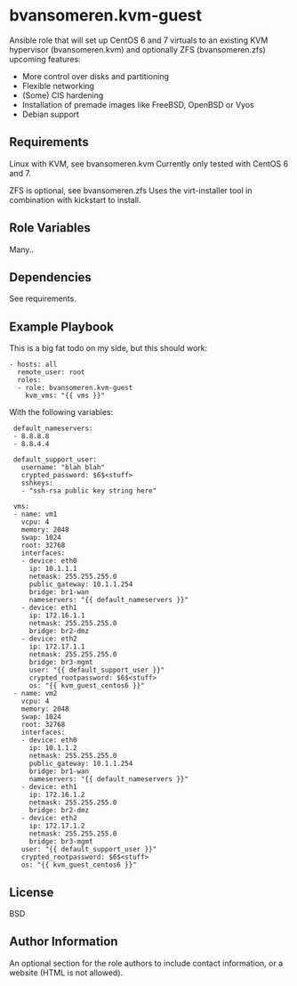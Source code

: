 bvansomeren.kvm-guest
=====================

Ansible role that will set up CentOS 6 and 7 virtuals to an existing KVM hypervisor (bvansomeren.kvm) and optionally ZFS (bvansomeren.zfs)
upcoming features:
- More control over disks and partitioning
- Flexible networking
- (Some) CIS hardening
- Installation of premade images like FreeBSD, OpenBSD or Vyos
- Debian support

Requirements
------------

Linux with KVM, see bvansomeren.kvm 
Currently only tested with CentOS 6 and 7. 

ZFS is optional, see bvansomeren.zfs
Uses the virt-installer tool in combination with kickstart to install.

Role Variables
--------------

Many..

Dependencies
------------

See requirements.

Example Playbook
----------------

This is a big fat todo on my side, but this should work:


    - hosts: all
      remote_user: root
      roles:
      - role: bvansomeren.kvm-guest
        kvm_vms: "{{ vms }}"

With the following variables:

     default_nameservers:
     - 8.8.8.8
     - 8.8.4.4

     default_support_user:
       username: "blah blah"
       crypted_password: $6$<stuff>
       sshkeys:
       - "ssh-rsa public key string here"
     
     vms:
     - name: vm1
       vcpu: 4
       memory: 2048
       swap: 1024
       root: 32768
       interfaces:
       - device: eth0
         ip: 10.1.1.1
         netmask: 255.255.255.0
         public_gateway: 10.1.1.254
         bridge: br1-wan
         nameservers: "{{ default_nameservers }}"
       - device: eth1
         ip: 172.16.1.1
         netmask: 255.255.255.0
         bridge: br2-dmz
       - device: eth2
         ip: 172.17.1.1
         netmask: 255.255.255.0
         bridge: br3-mgmt
         user: "{{ default_support_user }}"
         crypted_rootpassword: $6$<stuff>
         os: "{{ kvm_guest_centos6 }}"
     - name: vm2
       vcpu: 4
       memory: 2048
       swap: 1024
       root: 32768
       interfaces:
       - device: eth0
         ip: 10.1.1.2
         netmask: 255.255.255.0
         public_gateway: 10.1.1.254
         bridge: br1-wan
         nameservers: "{{ default_nameservers }}"
       - device: eth1
         ip: 172.16.1.2
         netmask: 255.255.255.0
         bridge: br2-dmz
       - device: eth2
         ip: 172.17.1.2
         netmask: 255.255.255.0
         bridge: br3-mgmt
       user: "{{ default_support_user }}"
       crypted_rootpassword: $6$<stuff>
       os: "{{ kvm_guest_centos6 }}" 

License
-------

BSD

Author Information
------------------

An optional section for the role authors to include contact information, or a website (HTML is not allowed).
